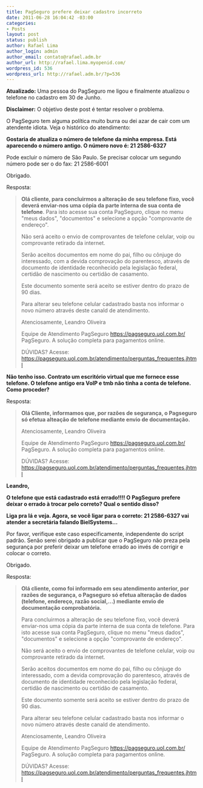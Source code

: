 ```yaml
---
title: PagSeguro prefere deixar cadastro incorreto
date: 2011-06-28 16:04:42 -03:00
categories:
- Posts
layout: post
status: publish
author: Rafael Lima
author_login: admin
author_email: contato@rafael.adm.br
author_url: http://rafael.lima.myopenid.com/
wordpress_id: 536
wordpress_url: http://rafael.adm.br/?p=536
---
```


<strong>Atualizado:</strong> Uma pessoa do PagSeguro me ligou e finalmente atualizou o telefone no cadastro em 30 de Junho.

<strong>Disclaimer:</strong> O objetivo deste post &eacute; tentar resolver o problema.

O PagSeguro tem alguma pol&iacute;tica muito burra ou dei azar de cair com um atendente idiota. Veja o hist&oacute;rico do atendimento:

<strong>Gostaria de atualiza o n&uacute;mero de telefone da minha empresa. Est&aacute; aparecendo o n&uacute;mero antigo.
O n&uacute;mero novo &eacute;: 21 2586-6327</strong>

Pode excluir o n&uacute;mero de S&atilde;o Paulo.
Se precisar colocar um segundo n&uacute;mero pode ser o do fax: 21 2586-6001

Obrigado.

Resposta:
<blockquote><strong>Ol&aacute; cliente, para concluirmos a altera&ccedil;&atilde;o de seu telefone fixo, voc&ecirc; dever&aacute; enviar-nos uma c&oacute;pia da parte interna de sua conta de telefone</strong>. Para isto acesse sua conta PagSeguro, clique no menu "meus dados", "documentos" e selecione a op&ccedil;&atilde;o "comprovante de endere&ccedil;o".

N&atilde;o ser&aacute; aceito o envio de comprovantes de telefone celular, voip ou comprovante retirado da internet.

Ser&atilde;o aceitos documentos em nome do pai, filho ou c&ocirc;njuge do interessado, com a devida comprova&ccedil;&atilde;o do parentesco, atrav&eacute;s de documento de identidade reconhecido pela legisla&ccedil;&atilde;o federal, certid&atilde;o de nascimento ou certid&atilde;o de casamento.

Este documento somente ser&aacute; aceito se estiver dentro do prazo de 90 dias.

Para alterar seu telefone celular cadastrado basta nos informar o novo n&uacute;mero atrav&eacute;s deste canald de atendimento.

Atenciosamente,
Leandro Oliveira

Equipe de Atendimento PagSeguro https://pagseguro.uol.com.br/
PagSeguro. A solu&ccedil;&atilde;o completa para pagamentos online.

D&Uacute;VIDAS? Acesse: https://pagseguro.uol.com.br/atendimento/perguntas_frequentes.jhtml</blockquote>

<strong>N&atilde;o tenho isso. Contrato um escrit&oacute;rio virtual que me fornece esse telefone. O telefone antigo era VoIP e tmb n&atilde;o tinha a conta de telefone. Como proceder?</strong>

Resposta:
<blockquote><strong>Ol&aacute; Cliente, informamos que, por raz&otilde;es de seguran&ccedil;a, o Pagseguro s&oacute; efetua altea&ccedil;&atilde;o de telefone mediante envio de documenta&ccedil;&atilde;o.</strong>

Atenciosamente,
Leandro Oliveira

Equipe de Atendimento PagSeguro https://pagseguro.uol.com.br/
PagSeguro. A solu&ccedil;&atilde;o completa para pagamentos online.

D&Uacute;VIDAS? Acesse: https://pagseguro.uol.com.br/atendimento/perguntas_frequentes.jhtml</blockquote>

<strong>Leandro,

O telefone que est&aacute; cadastrado est&aacute; errado!!!!
O PagSeguro prefere deixar o errado &agrave; trocar pelo correto? Qual o sentido disso?

Liga pra l&aacute; e veja. Agora, se voc&ecirc; ligar para o correto: 21 2586-6327 vai atender a secret&aacute;ria falando BielSystems...</strong>

Por favor, verifique este caso especificamente, independente do script padr&atilde;o. Sen&atilde;o serei obrigado a publicar que o PagSeguro n&atilde;o preza pela seguran&ccedil;a por preferir deixar um telefone errado ao inv&eacute;s de corrigir e colocar o correto.

Obrigado.

Resposta:
<blockquote><strong>Ol&aacute; cliente, como foi informado em seu atendimento anterior, por raz&otilde;es de seguran&ccedil;a, o Pagseguro s&oacute; efetua altera&ccedil;&atilde;o de dados (telefone, endere&ccedil;o, raz&atilde;o social,...) mediante envio de documenta&ccedil;&atilde;o comprobat&oacute;ria.</strong>

Para concluirmos a altera&ccedil;&atilde;o de seu telefone fixo, voc&ecirc; dever&aacute; enviar-nos uma c&oacute;pia da parte interna de sua conta de telefone. Para isto acesse sua conta PagSeguro, clique no menu "meus dados", "documentos" e selecione a op&ccedil;&atilde;o "comprovante de endere&ccedil;o".

N&atilde;o ser&aacute; aceito o envio de comprovantes de telefone celular, voip ou comprovante retirado da internet.

Ser&atilde;o aceitos documentos em nome do pai, filho ou c&ocirc;njuge do interessado, com a devida comprova&ccedil;&atilde;o do parentesco, atrav&eacute;s de documento de identidade reconhecido pela legisla&ccedil;&atilde;o federal, certid&atilde;o de nascimento ou certid&atilde;o de casamento.

Este documento somente ser&aacute; aceito se estiver dentro do prazo de 90 dias.

Para alterar seu telefone celular cadastrado basta nos informar o novo n&uacute;mero atrav&eacute;s deste canald de atendimento.

Atenciosamente,
Leandro Oliveira

Equipe de Atendimento PagSeguro https://pagseguro.uol.com.br/
PagSeguro. A solu&ccedil;&atilde;o completa para pagamentos online.

D&Uacute;VIDAS? Acesse: https://pagseguro.uol.com.br/atendimento/perguntas_frequentes.jhtml</blockquote>
